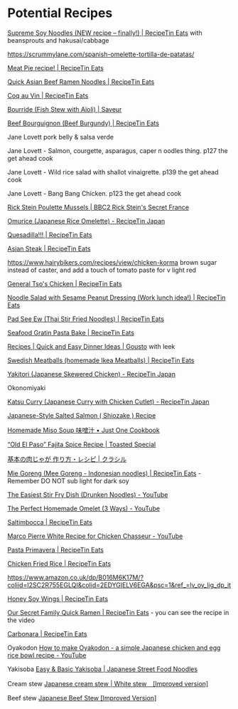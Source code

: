 # Potential Recipes

[Supreme Soy Noodles (NEW recipe – finally!) | RecipeTin Eats](https://www.recipetineats.com/supreme-soy-noodles/#wprm-recipe-container-70822) with beansprouts and hakusai/cabbage

https://scrummylane.com/spanish-omelette-tortilla-de-patatas/

[Meat Pie recipe! | RecipeTin Eats](https://www.recipetineats.com/meat-pie-recipe/)

[Quick Asian Beef Ramen Noodles | RecipeTin Eats](https://www.recipetineats.com/asian-beef-and-noodles/)

[Coq au Vin | RecipeTin Eats](https://www.recipetineats.com/coq-au-vin/#wprm-recipe-container-25070)

[Bourride (Fish Stew with Aïoli) | Saveur](https://www.saveur.com/article/recipes/classic-french-fish-stew-with-aioli/)

[Beef Bourguignon (Beef Burgundy) | RecipeTin Eats](https://www.recipetineats.com/beef-bourguignon-beef-burgundy/#wprm-recipe-container-57415)

Jane Lovett pork belly & salsa verde

Jane Lovett - Salmon, courgette, asparagus, caper n oodles thing. p127 the get ahead cook

Jane Lovett - Wild rice salad with shallot vinaigrette. p139 the get ahead cook

Jane Lovett - Bang Bang Chicken. p123 the get ahead cook

[Rick Stein Poulette Mussels | BBC2 Rick Stein's Secret France](https://thehappyfoodie.co.uk/recipes/rick-steins-mussels-with-poulette-sauce/)

[Omurice (Japanese Rice Omelette) - RecipeTin Japan](https://japan.recipetineats.com/omurice-japanese-rice-omelette/)

[Quesadilla!!! | RecipeTin Eats](https://www.recipetineats.com/quesadilla/#wprm-recipe-container-30274)

[Asian Steak | RecipeTin Eats](https://www.recipetineats.com/asian-steak/#wprm-recipe-container-20045)

https://www.hairybikers.com/recipes/view/chicken-korma brown sugar instead of caster, and add a touch of tomato paste for v light red 

[General Tso&#039;s Chicken | RecipeTin Eats](https://www.recipetineats.com/general-tsos-chicken/)

[Noodle Salad with Sesame Peanut Dressing (Work lunch idea!) | RecipeTin Eats](https://www.recipetineats.com/noodle-salad-creamy-sesame-peanut-dressing/#wprm-recipe-container-26418)

[Pad See Ew (Thai Stir Fried Noodles) | RecipeTin Eats](https://www.recipetineats.com/thai-stir-fried-noodles-pad-see-ew/) 

[Seafood Gratin Pasta Bake | RecipeTin Eats](https://www.recipetineats.com/seafood-gratin-pasta-bake/#wprm-recipe-container-25120)

[Recipes | Quick and Easy Dinner Ideas | Gousto](https://www.gousto.co.uk/cookbook/chicken-recipes/joes-popeyes-chicken-with-crispy-potatoes) with leek

[Swedish Meatballs (homemade Ikea Meatballs) | RecipeTin Eats](https://www.recipetineats.com/swedish-meatballs/#wprm-recipe-container-20596)

[Yakitori (Japanese Skewered Chicken) - RecipeTin Japan](https://japan.recipetineats.com/yakitori-japanese-skewered-chicken/)

Okonomiyaki

[Katsu Curry (Japanese Curry with Chicken Cutlet) - RecipeTin Japan](https://japan.recipetineats.com/katsu-curry-japanese-curry-rice-with-chicken-cutlet/)

[Japanese-Style Salted Salmon ( Shiozake ) Recipe](https://www.seriouseats.com/japanese-style-salted-salmon-shiozake)

[Homemade Miso Soup 味噌汁 • Just One Cookbook](https://www.justonecookbook.com/homemade-miso-soup/)

[&#8220;Old El Paso&#8221; Fajita Spice Recipe | Toasted Special](https://toastedspecial.wordpress.com/2009/10/08/old-el-paso-fajita-spice-recipe/)

[基本の肉じゃが 作り方・レシピ | クラシル](https://www.kurashiru.com/recipes/82b3201b-29f4-4db9-9fbb-82a1ce16d247)

[Mie Goreng (Mee Goreng - Indonesian noodles) | RecipeTin Eats](https://www.recipetineats.com/mie-goreng/) - Remember DO NOT sub light for dark soy

[The Easiest Stir Fry Dish (Drunken Noodles) - YouTube](https://www.youtube.com/watch?v=Ds-3VyRIyCU)

[The Perfect Homemade Omelet (3 Ways) - YouTube](https://www.youtube.com/watch?v=p3EwVIpzFjI)

[Saltimbocca | RecipeTin Eats](https://www.recipetineats.com/saltimbocca/)

[Marco Pierre White Recipe for Chicken Chasseur - YouTube](https://www.youtube.com/watch?v=sagjXH3q3g0)

[Pasta Primavera | RecipeTin Eats](https://www.recipetineats.com/pasta-primavera/)

[Chicken Fried Rice | RecipeTin Eats](https://www.recipetineats.com/chicken-fried-rice/#wprm-recipe-container-39795)

https://www.amazon.co.uk/dp/B016M6K17M/?coliid=I2SC2R755EGLQI&colid=2EDYGIELV6EGA&psc=1&ref_=lv_ov_lig_dp_it

[Honey Soy Wings | RecipeTin Eats](https://www.recipetineats.com/honey-soy-wings/#wprm-recipe-container-78456)

[Our Secret Family Quick Ramen | RecipeTin Eats](https://www.recipetineats.com/our-secret-family-quick-ramen/) - you can see the recipe in the video

[Carbonara | RecipeTin Eats](https://www.recipetineats.com/carbonara/)

Oyakodon [How to make Oyakodon - a simple Japanese chicken and egg rice bowl recipe - YouTube](https://www.youtube.com/watch?v=iBSKWTtzumg&t=199s)

Yakisoba [Easy &amp; Basic Yakisoba | Japanese Street Food Noodles](https://www.chefslabo.com/post/easy-basic-yakisoba-japanese-street-food-noodles)

Cream stew [Japanese cream stew | White stew　[Improved version]](https://www.chefslabo.com/post/japanese-cream-stew-white-stew-improved-version)

Beef stew [Japanese Beef Stew [Improved Version]](https://www.chefslabo.com/post/japanese-beef-stew-improved-version)
